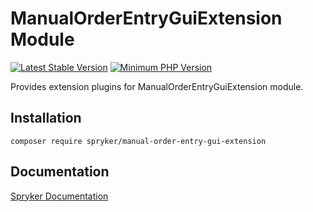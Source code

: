 # ManualOrderEntryGuiExtension Module
[![Latest Stable Version](https://poser.pugx.org/spryker/manual-order-entry-gui-extension/v/stable.svg)](https://packagist.org/packages/spryker/manual-order-entry-gui-extension)
[![Minimum PHP Version](https://img.shields.io/badge/php-%3E%3D%207.4-8892BF.svg)](https://php.net/)

Provides extension plugins for ManualOrderEntryGuiExtension module.

## Installation

```
composer require spryker/manual-order-entry-gui-extension
```

## Documentation

[Spryker Documentation](https://academy.spryker.com/developing_with_spryker/module_guide/modules.html)

